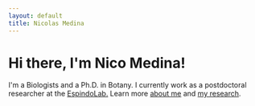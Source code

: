 ```yaml
---
layout: default
title: Nicolas Medina
---
```

# Hi there, I'm Nico Medina!

I'm a Biologists and a Ph.D. in Botany. I currently work as a postdoctoral researcher at the [EspindoLab.](https://espindolab.weebly.com/) Learn more [about me](/about) and [my research](/research).
